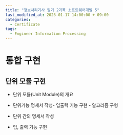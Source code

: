```yaml
---
title: "정보처리기사 필기 2과목 소프트웨어개발 5"
last_modified_at: 2023-01-17 14:00:00 + 09:00
categories:
  - Certificate
tags:
  - Engineer Information Processing
---
```


통합 구현
===


단위 모듈 구현
---

* 단위 모듈(Unit Module)의 개요
 * 단위기능 명세서 작성- 입출력 기능 구현 - 알고리즘 구형

* 단위 간의 명세서 작성

* 입, 출력 기능 구현



